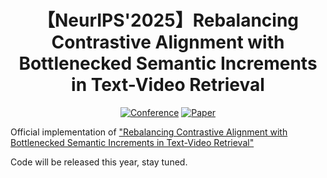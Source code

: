 <div align="center">
  
# 【NeurIPS'2025】Rebalancing Contrastive Alignment with Bottlenecked Semantic Increments in Text-Video Retrieval
[![Conference](https://img.shields.io/badge/NeurIPS-2025-ff69b4.svg)](https://nips.cc/Conferences/2025)
[![Paper](http://img.shields.io/badge/Paper-arxiv.2505.12499-FF6B6B.svg)](https://arxiv.org/abs/2505.12499)
</div>

Official implementation of ["Rebalancing Contrastive Alignment with Bottlenecked Semantic Increments in Text-Video Retrieval"](https://arxiv.org/abs/2505.12499)

Code will be released this year, stay tuned.
